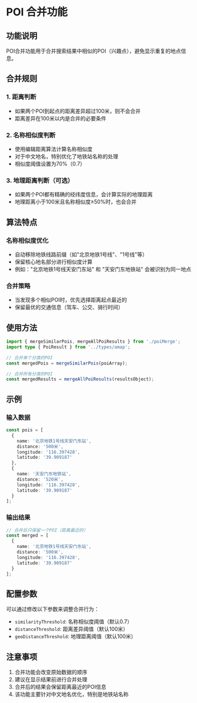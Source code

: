 # POI 合并功能

## 功能说明

POI合并功能用于合并搜索结果中相似的POI（兴趣点），避免显示重复的地点信息。

## 合并规则

### 1. 距离判断
- 如果两个POI到起点的距离差异超过100米，则不会合并
- 距离差异在100米以内是合并的必要条件

### 2. 名称相似度判断
- 使用编辑距离算法计算名称相似度
- 对于中文地名，特别优化了地铁站名称的处理
- 相似度阈值设置为70%（0.7）

### 3. 地理距离判断（可选）
- 如果两个POI都有精确的经纬度信息，会计算实际的地理距离
- 地理距离小于100米且名称相似度≥50%时，也会合并

## 算法特点

### 名称相似度优化
- 自动移除地铁线路前缀（如"北京地铁1号线"、"1号线"等）
- 保留核心地名部分进行相似度计算
- 例如："北京地铁1号线天安门东站" 和 "天安门东地铁站" 会被识别为同一地点

### 合并策略
- 当发现多个相似POI时，优先选择距离起点最近的
- 保留最优的交通信息（驾车、公交、骑行时间）

## 使用方法

```typescript
import { mergeSimilarPois, mergeAllPoiResults } from './poiMerge';
import type { PoiResult } from '../types/amap';

// 合并单个分类的POI
const mergedPois = mergeSimilarPois(poiArray);

// 合并所有分类的POI
const mergedResults = mergeAllPoiResults(resultsObject);
```

## 示例

### 输入数据
```typescript
const pois = [
  {
    name: '北京地铁1号线天安门东站',
    distance: '500米',
    longitude: '116.397428',
    latitude: '39.909187'
  },
  {
    name: '天安门东地铁站',
    distance: '520米',
    longitude: '116.397428',
    latitude: '39.909187'
  }
];
```

### 输出结果
```typescript
// 合并后只保留一个POI（距离最近的）
const merged = [
  {
    name: '北京地铁1号线天安门东站',
    distance: '500米',
    longitude: '116.397428',
    latitude: '39.909187'
  }
];
```

## 配置参数

可以通过修改以下参数来调整合并行为：

- `similarityThreshold`: 名称相似度阈值（默认0.7）
- `distanceThreshold`: 距离差异阈值（默认100米）
- `geoDistanceThreshold`: 地理距离阈值（默认100米）

## 注意事项

1. 合并功能会改变原始数据的顺序
2. 建议在显示结果前进行合并处理
3. 合并后的结果会保留距离最近的POI信息
4. 该功能主要针对中文地名优化，特别是地铁站名称 